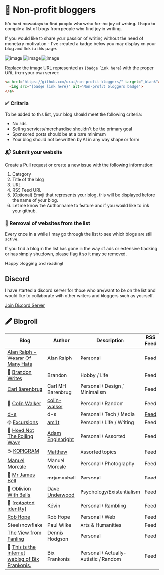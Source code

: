 # 💜 Non-profit bloggers
It's hard nowadays to find people who write for the joy of writing. I hope to compile a list of blogs from people who find joy in writing.

If you would like to share your passion of writing without the need of monetary motivation - I've created a badge below you may display on your blog and link to this page.

![image](https://raw.githubusercontent.com/uxai/non-profit-bloggers/main/nonprofit-blogger-badge.svg) ![image](https://raw.githubusercontent.com/uxai/non-profit-bloggers/main/nonprofit-blogger-badge-green.svg) ![image](https://raw.githubusercontent.com/uxai/non-profit-bloggers/main/nonprofit-blogger-badge-red.svg)

Replace the image URL represented as `{badge link here}` with the proper URL from your own server:

```html
<a href="https://github.com/uxai/non-profit-bloggers/" target="_blank">
  <img src="{badge link here}" alt="Non-profit bloggers badge">
</a>
```
### ✅ Criteria
To be added to this list, your blog should meet the following criteria: 
* No ads
* Selling services/merchandise shouldn't be the primary goal
* Sponsored posts should be at a bare minimum
* Your blog should not be written by AI in any way shape or form

### 📬 Submit your website
Create a Pull request or create a new issue with the following information:
1. Category
2. Title of the blog
3. URL
4. RSS Feed URL
4. (Optional) Emoji that represents your blog, this will be displayed before the name of your blog.
5. Let me know the Author name to feature and if you would like to link your github.

### 🙅 Removal of websites from the list
Every once in a while I may go through the list to see which blogs are still active.

If you find a blog in the list has gone in the way of ads or extensive tracking or has simply shutdown, please flag it so it may be removed.

Happy blogging and reading!

## Discord

I have started a discord server for those who are/want to be on the list and would like to collaborate with other writers and bloggers such as yourself.

[Join Discord Server](https://discord.gg/ek3VQeHpph)

## 🖋 Blogroll

| Blog        | Author      | Description | RSS Feed |
| ----------- | ----------- | ----------- | ----------- |
|  [Alan Ralph - Wearer Of Many Hats](https://alanralph.co.uk)   | Alan Ralph        | Personal | Feed |
| 🖖 [Brandon Writes](https://www.brandonwrites.xyz)      | Brandon     | Hobby / Life | Feed |
|  [Carl Barenbrug](https://cmhb.de)   | Carl MH Barenbrug        | Personal / Design / Minimalism | Feed |
| 🤔 [Colin Walker](https://colinwalker.blog)   | [colin-walker](https://github.com/colin-walker)       | Personal / Random | Feed |
| [d-s](https://d-s.sh)   | d-s       | Personal / Tech / Media | [Feed](https://d-s.sh/index.xml) |
| 🤓 [Excursions](https://amitgawande.com)   | [am1t](https://github.com/am1t)       | Personal / Life / Writing | Feed |
| 🌊 [Heed Not The Rolling Wave](https://adamenglebright.com/)   | [Adam Englebright](https://github.com/adamenglebright)        | Personal / Assorted | Feed |
| ☕️ [KOPIGRAM](https://kopigram.com)   | [Matthew](https://github.com/uxai)       | Assorted topics | Feed |
|  [Manuel Moreale](https://manuelmoreale.com)   | Manuel Moreale        | Personal / Photography | Feed |
| 🚀 [Mr James Bell](https://mrjamesbell.com)   | mrjamesbell        | Personal | Feed |
| 🖤 [Oblivion With Bells](https://oblivionwithbells.com/m)   | [Dave Underwood](https://github.com/dave-underwood)        | Psychology/Existentialism | Feed |
| 🫠 [[redacted identity]](https://sus.fr/en/blog/)   | Kévin        | Personal / Rambling | Feed |
|  [Rob Hope](https://robhope.com)   | Rob Hope        | Personal / Web | Feed |
|  [Steelsnowflake](https://www.steelsnowflake.org/)   | Paul Wilke        | Arts & Humanities | Feed |
|  [The View from Fanling](https://dennishodgson.blogspot.com)   | Dennis Hodgson        | Personal | Feed |
| 👋 [This is the internet weblog of Bix Frankonis.](https://bix.blog)   | Bix Frankonis       | Personal / Actually-Autistic / Random | Feed |

